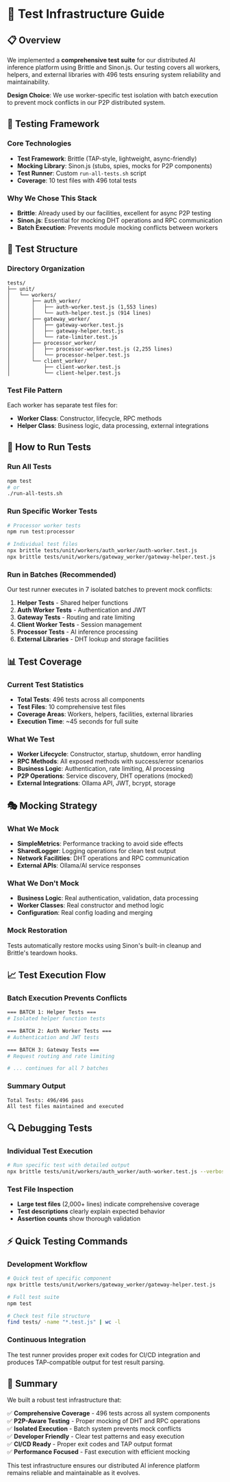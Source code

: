 # 🧪 Test Infrastructure Guide

## 📋 Overview

We implemented a **comprehensive test suite** for our distributed AI inference platform using Brittle and Sinon.js. Our testing covers all workers, helpers, and external libraries with 496 tests ensuring system reliability and maintainability.

**Design Choice**: We use worker-specific test isolation with batch execution to prevent mock conflicts in our P2P distributed system.

## 🔧 Testing Framework

### **Core Technologies**
- **Test Framework**: Brittle (TAP-style, lightweight, async-friendly)
- **Mocking Library**: Sinon.js (stubs, spies, mocks for P2P components)
- **Test Runner**: Custom `run-all-tests.sh` script
- **Coverage**: 10 test files with 496 total tests

### **Why We Chose This Stack**
- **Brittle**: Already used by our facilities, excellent for async P2P testing
- **Sinon.js**: Essential for mocking DHT operations and RPC communication
- **Batch Execution**: Prevents module mocking conflicts between workers

## 📂 Test Structure

### **Directory Organization**
```
tests/
├── unit/
│   └── workers/
│       ├── auth_worker/
│       │   ├── auth-worker.test.js (1,553 lines)
│       │   └── auth-helper.test.js (914 lines)
│       ├── gateway_worker/
│       │   ├── gateway-worker.test.js
│       │   ├── gateway-helper.test.js  
│       │   └── rate-limiter.test.js
│       ├── processor_worker/
│       │   ├── processor-worker.test.js (2,255 lines)
│       │   └── processor-helper.test.js
│       └── client_worker/
│           ├── client-worker.test.js
│           └── client-helper.test.js
```

### **Test File Pattern**
Each worker has separate test files for:
- **Worker Class**: Constructor, lifecycle, RPC methods
- **Helper Class**: Business logic, data processing, external integrations

## 🚀 How to Run Tests

### **Run All Tests**
```bash
npm test
# or
./run-all-tests.sh
```

### **Run Specific Worker Tests**
```bash
# Processor worker tests
npm run test:processor

# Individual test files
npx brittle tests/unit/workers/auth_worker/auth-worker.test.js
npx brittle tests/unit/workers/gateway_worker/gateway-helper.test.js
```

### **Run in Batches** (Recommended)
Our test runner executes in 7 isolated batches to prevent mock conflicts:
1. **Helper Tests** - Shared helper functions
2. **Auth Worker Tests** - Authentication and JWT
3. **Gateway Tests** - Routing and rate limiting  
4. **Client Worker Tests** - Session management
5. **Processor Tests** - AI inference processing
6. **External Libraries** - DHT lookup and storage facilities

## 📊 Test Coverage

### **Current Test Statistics**
- **Total Tests**: 496 tests across all components
- **Test Files**: 10 comprehensive test files
- **Coverage Areas**: Workers, helpers, facilities, external libraries
- **Execution Time**: ~45 seconds for full suite

### **What We Test**
- **Worker Lifecycle**: Constructor, startup, shutdown, error handling
- **RPC Methods**: All exposed methods with success/error scenarios
- **Business Logic**: Authentication, rate limiting, AI processing
- **P2P Operations**: Service discovery, DHT operations (mocked)
- **External Integrations**: Ollama API, JWT, bcrypt, storage

## 🎭 Mocking Strategy

### **What We Mock**
- **SimpleMetrics**: Performance tracking to avoid side effects
- **SharedLogger**: Logging operations for clean test output
- **Network Facilities**: DHT operations and RPC communication
- **External APIs**: Ollama/AI service responses

### **What We Don't Mock**
- **Business Logic**: Real authentication, validation, data processing
- **Worker Classes**: Real constructor and method logic
- **Configuration**: Real config loading and merging



### **Mock Restoration**
Tests automatically restore mocks using Sinon's built-in cleanup and Brittle's teardown hooks.

## 📈 Test Execution Flow

### **Batch Execution Prevents Conflicts**
```bash
=== BATCH 1: Helper Tests ===
# Isolated helper function tests

=== BATCH 2: Auth Worker Tests ===
# Authentication and JWT tests

=== BATCH 3: Gateway Tests ===
# Request routing and rate limiting

# ... continues for all 7 batches
```

### **Summary Output**
```
Total Tests: 496/496 pass
All test files maintained and executed
```

## 🔍 Debugging Tests

### **Individual Test Execution**
```bash
# Run specific test with detailed output
npx brittle tests/unit/workers/auth_worker/auth-worker.test.js --verbose
```

### **Test File Inspection**
- **Large test files** (2,000+ lines) indicate comprehensive coverage
- **Test descriptions** clearly explain expected behavior
- **Assertion counts** show thorough validation

## ⚡ Quick Testing Commands

### **Development Workflow**
```bash
# Quick test of specific component
npx brittle tests/unit/workers/gateway_worker/gateway-helper.test.js

# Full test suite
npm test

# Check test file structure
find tests/ -name "*.test.js" | wc -l
```

### **Continuous Integration**
The test runner provides proper exit codes for CI/CD integration and produces TAP-compatible output for test result parsing.

## 🎉 Summary

We built a robust test infrastructure that:

✅ **Comprehensive Coverage** - 496 tests across all system components  
✅ **P2P-Aware Testing** - Proper mocking of DHT and RPC operations  
✅ **Isolated Execution** - Batch system prevents mock conflicts  
✅ **Developer Friendly** - Clear test patterns and easy execution  
✅ **CI/CD Ready** - Proper exit codes and TAP output format  
✅ **Performance Focused** - Fast execution with efficient mocking  

This test infrastructure ensures our distributed AI inference platform remains reliable and maintainable as it evolves.
